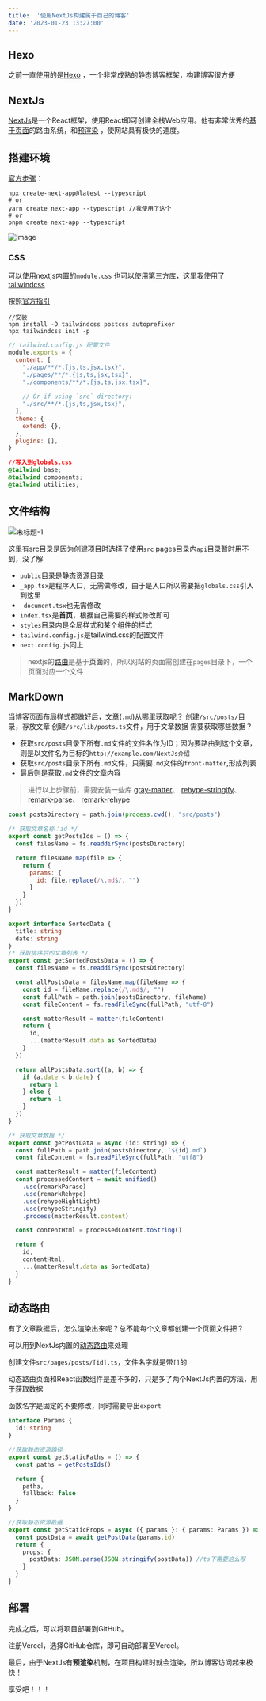 ```yaml
---
title:  '使用NextJs构建属于自己的博客'
date: '2023-01-23 13:27:00'
---
```


## Hexo
之前一直使用的是[Hexo](https://hexo.io/zh-cn/) ，一个非常成熟的静态博客框架，构建博客很方便

## NextJs
[NextJs](https://nextjs.org/)是一个React框架，使用React即可创建全栈Web应用。他有非常优秀的[基于页面](https://nextjs.org/docs/basic-features/pages)的路由系统，和[预渲染](https://nextjs.org/docs/basic-features/pages#pre-rendering) ，使网站具有极快的速度。

## 搭建环境
[官方步骤](https://nextjs.org/docs/getting-started)：
``` shell
npx create-next-app@latest --typescript
# or
yarn create next-app --typescript //我使用了这个
# or
pnpm create next-app --typescript
```

![image](https://cdn.staticaly.com/gh/xiaoxiaoboa/blog-pic@main/image.3mvtbke8li20.png)

### CSS
可以使用nextjs内置的`module.css` 也可以使用第三方库，这里我使用了[tailwindcss](https://tailwindcss.com/) 

按照[官方指引](https://tailwindcss.com/docs/guides/nextjs) 
```shell
//安装
npm install -D tailwindcss postcss autoprefixer
npx tailwindcss init -p
```

```js
// tailwind.config.js 配置文件
module.exports = {
  content: [
    "./app/**/*.{js,ts,jsx,tsx}",
    "./pages/**/*.{js,ts,jsx,tsx}",
    "./components/**/*.{js,ts,jsx,tsx}",
​
    // Or if using `src` directory:
    "./src/**/*.{js,ts,jsx,tsx}",
  ],
  theme: {
    extend: {},
  },
  plugins: [],
}
```

```css
//写入到globals.css
@tailwind base;
@tailwind components;
@tailwind utilities;
```

## 文件结构

![未标题-1](https://cdn.staticaly.com/gh/xiaoxiaoboa/blog-pic@main/未标题-1.3mag4c5parc0.png)

这里有src目录是因为创建项目时选择了使用`src`
pages目录内`api`目录暂时用不到，没了解
- `public`目录是静态资源目录
- `_app.tsx`是程序入口，无需做修改，由于是入口所以需要把`globals.css`引入到这里
- `_document.tsx`也无需修改
- `index.tsx`是**首页**，根据自己需要的样式修改即可
- `styles`目录内是全局样式和某个组件的样式
- `tailwind.config.js`是tailwind.css的配置文件
- `next.config.js`同上

>nextjs的[路由](https://nextjs.org/docs/basic-features/pages)是基于**页面**的，所以网站的页面需创建在`pages`目录下，一个页面对应一个文件

## MarkDown
当博客页面布局样式都做好后，文章(`.md`)从哪里获取呢？
创建`/src/posts/`目录，存放文章
创建`/src/lib/posts.ts`文件，用于文章数据
需要获取哪些数据？
- 获取`src/posts`目录下所有`.md`文件的文件名作为ID；因为要路由到这个文章，则是以文件名为目标的`http://example.com/NextJs介绍` 
-  获取`src/posts`目录下所有`.md`文件，只需要`.md`文件的`front-matter`,形成列表
- 最后则是获取`.md`文件的文章内容

> 进行以上步骤前，需要安装一些库
> [gray-matter](https://github.com/jonschlinkert/gray-matter)、
   [rehype-stringify](https://github.com/rehypejs/rehype/tree/main)、
   [remark-parse](https://github.com/remarkjs/remark/tree/main)、
  [ remark-rehype](https://github.com/remarkjs/remark-rehype)

```js
const postsDirectory = path.join(process.cwd(), "src/posts")
```

```js
/* 获取文章名称：id */
export const getPostsIds = () => {
  const filesName = fs.readdirSync(postsDirectory)

  return filesName.map(file => {
    return {
      params: {
        id: file.replace(/\.md$/, "")
      }
    }
  })
}
```

```typescript
export interface SortedData {
  title: string
  date: string
}
/* 获取排序后的文章列表 */
export const getSortedPostsData = () => {
  const filesName = fs.readdirSync(postsDirectory)

  const allPostsData = filesName.map(fileName => {
    const id = fileName.replace(/\.md$/, "")
    const fullPath = path.join(postsDirectory, fileName)
    const fileContent = fs.readFileSync(fullPath, "utf-8")

    const matterResult = matter(fileContent)
    return {
      id,
      ...(matterResult.data as SortedData)
    }
  })

  return allPostsData.sort((a, b) => {
    if (a.date < b.date) {
      return 1
    } else {
      return -1
    }
  })
}
```

```js
/* 获取文章数据 */
export const getPostData = async (id: string) => {
  const fullPath = path.join(postsDirectory, `${id}.md`)
  const fileContent = fs.readFileSync(fullPath, "utf8")

  const matterResult = matter(fileContent)
  const processedContent = await unified()
    .use(remarkParase)
    .use(remarkRehype)
    .use(rehypeHightLight)
    .use(rehypeStringify)
    .process(matterResult.content)

  const contentHtml = processedContent.toString()

  return {
    id,
    contentHtml,
    ...(matterResult.data as SortedData)
  }
}
```

## 动态路由
有了文章数据后，怎么渲染出来呢？总不能每个文章都创建一个页面文件把？

可以用到NextJs内置的[动态路由](https://nextjs.org/docs/routing/dynamic-routes)来处理

创建文件`src/pages/posts/[id].ts`，文件名字就是带`[]`的

动态路由页面和React函数组件是差不多的，只是多了两个NextJs内置的方法，用于获取数据

函数名字是固定的不要修改，同时需要导出`export`
```ts
interface Params {
  id: string
}

//获取静态资源路径
export const getStaticPaths = () => {
  const paths = getPostsIds()

  return {
    paths,
    fallback: false
  }
}

//获取静态资源数据
export const getStaticProps = async ({ params }: { params: Params }) => {
  const postData = await getPostData(params.id)
  return {
    props: {
      postData: JSON.parse(JSON.stringify(postData)) //ts下需要这么写
    }
  }
}
```

## 部署
完成之后，可以将项目部署到GitHub。

注册Vercel，选择GitHub仓库，即可自动部署至Vercel。

最后，由于NextJs有**预渲染**机制，在项目构建时就会渲染，所以博客访问起来极快！

享受吧！！！